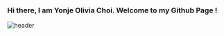 ### Hi there, I am Yonje Olivia Choi. Welcome to my Github Page !


![header](https://capsule-render.vercel.app/api?text=Yonje_Olivia_Choi&animation=twinkling&type=cylinder&color=gradient)
<!--
![header](https://capsule-render.vercel.app/api?text=Hello%World!&fontAlign=70)





# 🌱 I’m currently learning ...
# Machine Learning / Deep Learning
# 🤔 I'm currently interested in ...
# NLP / Recommender System
**oliviachchoi/oliviachchoi** is a ✨ _special_ ✨ repository because its `README.md` (this file) appears on your GitHub profile.

Here are some ideas to get you started:

- 🔭 I’m currently working on ...
- 🌱 I’m currently learning ...
- 👯 I’m looking to collaborate on ...
- 🤔 I’m looking for help with ...
- 💬 Ask me about ...
- 📫 How to reach me: ...
- 😄 Pronouns: ...
- ⚡ Fun fact: ...
-->

